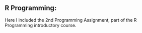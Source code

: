 ## R Programming:

Here I included the 2nd Programming Assignment, part of the R Programming introductory course.